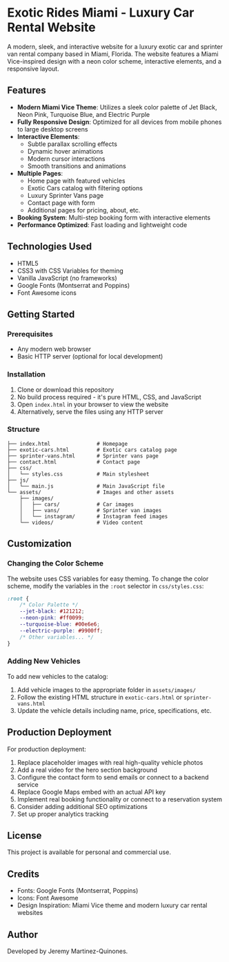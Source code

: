 # Exotic Rides Miami - Luxury Car Rental Website

A modern, sleek, and interactive website for a luxury exotic car and sprinter van rental company based in Miami, Florida. The website features a Miami Vice-inspired design with a neon color scheme, interactive elements, and a responsive layout.

## Features

- **Modern Miami Vice Theme**: Utilizes a sleek color palette of Jet Black, Neon Pink, Turquoise Blue, and Electric Purple
- **Fully Responsive Design**: Optimized for all devices from mobile phones to large desktop screens
- **Interactive Elements**: 
  - Subtle parallax scrolling effects
  - Dynamic hover animations
  - Modern cursor interactions
  - Smooth transitions and animations
- **Multiple Pages**:
  - Home page with featured vehicles
  - Exotic Cars catalog with filtering options
  - Luxury Sprinter Vans page
  - Contact page with form
  - Additional pages for pricing, about, etc.
- **Booking System**: Multi-step booking form with interactive elements
- **Performance Optimized**: Fast loading and lightweight code

## Technologies Used

- HTML5
- CSS3 with CSS Variables for theming
- Vanilla JavaScript (no frameworks)
- Google Fonts (Montserrat and Poppins)
- Font Awesome icons

## Getting Started

### Prerequisites

- Any modern web browser
- Basic HTTP server (optional for local development)

### Installation

1. Clone or download this repository
2. No build process required - it's pure HTML, CSS, and JavaScript
3. Open `index.html` in your browser to view the website
4. Alternatively, serve the files using any HTTP server

### Structure

```
├── index.html               # Homepage
├── exotic-cars.html         # Exotic cars catalog page
├── sprinter-vans.html       # Sprinter vans page
├── contact.html             # Contact page
├── css/
│   └── styles.css           # Main stylesheet
├── js/
│   └── main.js              # Main JavaScript file
└── assets/                  # Images and other assets
    ├── images/
    │   ├── cars/            # Car images
    │   ├── vans/            # Sprinter van images
    │   └── instagram/       # Instagram feed images
    └── videos/              # Video content
```

## Customization

### Changing the Color Scheme

The website uses CSS variables for easy theming. To change the color scheme, modify the variables in the `:root` selector in `css/styles.css`:

```css
:root {
    /* Color Palette */
    --jet-black: #121212;
    --neon-pink: #ff0099;
    --turquoise-blue: #00e6e6;
    --electric-purple: #9900ff;
    /* Other variables... */
}
```

### Adding New Vehicles

To add new vehicles to the catalog:

1. Add vehicle images to the appropriate folder in `assets/images/`
2. Follow the existing HTML structure in `exotic-cars.html` or `sprinter-vans.html`
3. Update the vehicle details including name, price, specifications, etc.

## Production Deployment

For production deployment:

1. Replace placeholder images with real high-quality vehicle photos
2. Add a real video for the hero section background
3. Configure the contact form to send emails or connect to a backend service
4. Replace Google Maps embed with an actual API key
5. Implement real booking functionality or connect to a reservation system
6. Consider adding additional SEO optimizations
7. Set up proper analytics tracking

## License

This project is available for personal and commercial use.

## Credits

- Fonts: Google Fonts (Montserrat, Poppins)
- Icons: Font Awesome
- Design Inspiration: Miami Vice theme and modern luxury car rental websites 

## Author
Developed by Jeremy Martinez-Quinones.